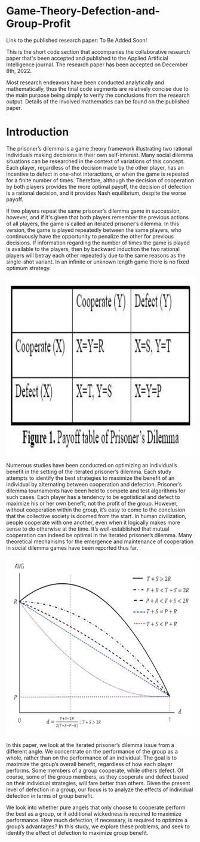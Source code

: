 # Game-Theory-Defection-and-Group-Profit

Link to the published research paper: To Be Added Soon!

This is the short code section that accompanies the collaborative research paper that's been accepted and published to the Applied Artificial Intelligence journal. The research paper has been accepted on December 8th, 2022.

Most research endeavors have been conducted analytically and mathematically, thus the final code segments are relatively concise due to the main purpose being simply to verify the conclusions from the research output. Details of the involved mathematics can be found on the published paper.

# Introduction

The prisoner’s dilemma is a game theory framework illustrating two rational individuals making decisions in their own self-interest. Many social dilemma situations can be researched in the context of variations of this concept. Each player, regardless of the decision made by the other player, has an incentive to defect in one-shot interactions, or when the game is repeated for a finite number of times. Therefore, although the decision of cooperation by both players provides the more optimal payoff, the decision of defection is a rational decision, and it provides Nash equilibrium, despite the worse payoff. 

If two players repeat the same prisoner’s dilemma game in succession, however, and if it's given that both players remember the previous actions of all players, the game is called an iterated prisoner’s dilemma. In this version, the game is played repeatedly between the same players, who continuously have the opportunity to penalize the other for previous decisions. If information regarding the number of times the game is played is available to the players, then by backward induction the two rational players will betray each other repeatedly due to the same reasons as the single-shot variant. In an infinite or unknown length game there is no fixed optimum strategy.

<kbd><img src="https://github.com/Chanseung-Lee/Storage/blob/3a1fc6b0f730df3f686897c649ee973622e48c4f/rererere.JPG" alt="Image" width="750" height="480"></kbd>

Numerous studies have been conducted on optimizing an individual’s benefit in the setting of the iterated prisoner’s dilemma. Each study attempts to identify the best strategies to maximize the benefit of an individual by alternating between cooperation and defection. Prisoner’s dilemma tournaments have been held to compete and test algorithms for such cases. 
Each player has a tendency to be egotistical and defect to maximize his or her own benefit, not the profit of the group. However, without cooperation within the group, it’s easy to come to the conclusion that the collective society is doomed from the start. In human civilization, people cooperate with one another, even when it logically makes more sense to do otherwise at the time. It’s well-established that mutual cooperation can indeed be optimal in the iterated prisoner’s dilemma. Many theoretical mechanisms for the emergence and maintenance of cooperation in social dilemma games have been reported thus far.

<kbd><img src="https://github.com/Chanseung-Lee/Storage/blob/3a1fc6b0f730df3f686897c649ee973622e48c4f/ertr.JPG" alt="Image" width="750" height="480"></kbd>

In this paper, we look at the iterated prisoner’s dilemma issue from a different angle. We concentrate on the performance of the group as a whole, rather than on the performance of an individual. The goal is to maximize the group’s overall benefit, regardless of how each player performs.
Some members of a group cooperate, while others defect. Of course, some of the group members, as they cooperate and defect based on their individual strategies, will fare better than others. Given the present level of defection in a group, our focus is to analyze the effects of individual defection in terms of group benefit.

We look into whether pure angels that only choose to cooperate perform the best as a group, or if additional wickedness is required to maximize performance. How much defection, if necessary, is required to optimize a group’s advantages? In this study, we explore these problems, and seek to identify the effect of defection to maximize group benefit.


